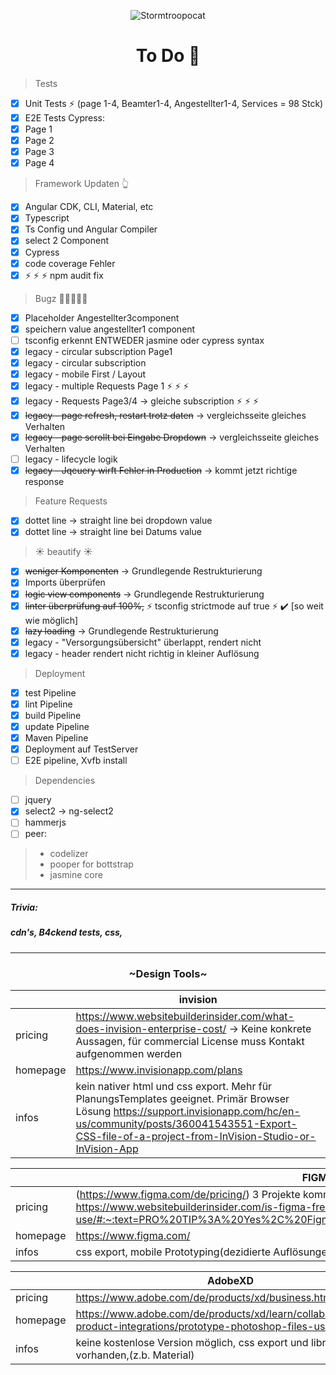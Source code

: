<span style="text-align: center">

![Stormtroopocat](https://octodex.github.com/images/nyantocat.gif "The Nyan")

</span>
<h1 style="text-align: center" >To Do &#128058;</h1>

> Tests

- [x]   Unit Tests :zap: (page 1-4, Beamter1-4, Angestellter1-4, Services = 98 Stck)
- [x]   E2E Tests Cypress:
  - [x]   Page 1
  - [x]   Page 2
  - [x]   Page 3
  - [x]   Page 4

> Framework Updaten :point_up_2:

- [x] Angular CDK, CLI, Material, etc
- [x] Typescript
- [x] Ts Config und Angular Compiler
- [x] select 2 Component
- [x] Cypress
- [x] code coverage Fehler
- [x] :zap: :zap: :zap: npm audit fix

> Bugz :bug::bug::bug::bug::bug:

- [x] Placeholder Angestellter3component
- [x] speichern value angestellter1 component
- [ ] tsconfig erkennt ENTWEDER jasmine oder cypress syntax
- [x] legacy - circular subscription Page1
- [x] legacy - circular subscription
- [x] legacy - mobile First / Layout
- [x] legacy - multiple Requests Page 1 :zap: :zap: :zap:
- [x] legacy - Requests Page3/4 -> gleiche subscription :zap: :zap: :zap:
- [x] <s>legacy - page refresh, restart trotz daten</s> -> vergleichsseite gleiches Verhalten
- [x] <s>legacy - page scrollt bei Eingabe Dropdown</s> -> vergleichsseite gleiches Verhalten
- [ ] legacy - lifecycle logik
- [x] <s>legacy - Jqeuery wirft Fehler in Production</s> -> kommt jetzt richtige response

> Feature Requests

- [x] dottet line -> straight line bei dropdown value
- [x] dottet line -> straight line bei Datums value

> :sunny: beautify :sunny:

- [x] <s>weniger Komponenten</s> -> Grundlegende Restrukturierung
- [x] Imports überprüfen
- [x] <s>logic view components</s> -> Grundlegende Restrukturierung
- [x] <s>linter überprüfung auf 100%,</s> :zap: tsconfig strictmode auf true  :zap:  :heavy_check_mark: [so weit wie möglich]
- [x] <s>lazy loading</s> -> Grundlegende Restrukturierung
- [x] legacy - "Versorgungsübersicht" überlappt, rendert nicht
- [x] legacy - header rendert nicht richtig in kleiner Auflösung

> Deployment

- [x] test Pipeline
- [x] lint Pipeline
- [x] build Pipeline
- [x] update Pipeline
- [x] Maven Pipeline
- [x] Deployment auf TestServer
- [ ] E2E pipeline, Xvfb install

> Dependencies

- [ ] jquery
- [x] select2 -> ng-select2
- [ ] hammerjs
- [ ] peer:

> - codelizer
> - pooper for bottstrap
> - jasmine core
---
##### Trivia:
##### cdn's, B4ckend tests, css,
-----

<h3 style="text-align: center">~Design Tools~</h3>

|   | invision |
| ------ | ----------- |
| pricing   | https://www.websitebuilderinsider.com/what-does-invision-enterprise-cost/ -> Keine konkrete Aussagen, für commercial License muss Kontakt aufgenommen werden |
| homepage | https://www.invisionapp.com/plans |
| infos | kein nativer html und css export. Mehr für PlanungsTemplates geeignet. Primär Browser Lösung https://support.invisionapp.com/hc/en-us/community/posts/360041543551-Export-CSS-file-of-a-project-from-InVision-Studio-or-InVision-App |

|   | FIGMA |
| ------ | ----------- |
| pricing   | (https://www.figma.com/de/pricing/) 3 Projekte kommerziell konstenlos https://www.websitebuilderinsider.com/is-figma-free-for-commercial-use/#:~:text=PRO%20TIP%3A%20Yes%2C%20Figma%20is%20free%20for%20commercial%20use |
| homepage | https://www.figma.com/ |
| infos | css export, mobile Prototyping(dezidierte Auflösungen müssen gegeben sein), AdobeXD Klon |

|   | AdobeXD |
| ------ | ----------- |
| pricing   |https://www.adobe.com/de/products/xd/business.html, |
| homepage | https://www.adobe.com/de/products/xd/learn/collaborate/cross-product-integrations/prototype-photoshop-files-using-xd.html |
| infos |keine kostenlose Version möglich, css export und librarys vorhanden,(z.b. Material) |